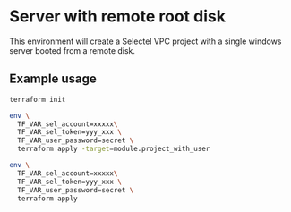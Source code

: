 # Server with remote root disk

This environment will create a Selectel VPC project with a single windows server booted
from a remote disk.

## Example usage

```sh
terraform init

env \
  TF_VAR_sel_account=xxxxx\
  TF_VAR_sel_token=yyy_xxx \
  TF_VAR_user_password=secret \
  terraform apply -target=module.project_with_user

env \
  TF_VAR_sel_account=xxxxx\
  TF_VAR_sel_token=yyy_xxx \
  TF_VAR_user_password=secret \
  terraform apply
```
